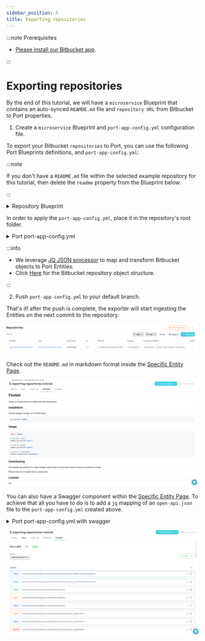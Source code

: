```yaml
---
sidebar_position: 5
title: Exporting repositories
---
```


:::note Prerequisites

- [Please install our Bitbucket app](./installation).

:::

# Exporting repositories

By the end of this tutorial, we will have a `microservice` Blueprint that contains an auto-synced `REAMDE.md` file and `repository URL` from Bitbucket to Port properties.

1. Create a `microservice` Blueprint and `port-app-config.yml` configuration file.

To export your Bitbucket `repositories` to Port, you can use the following Port Blueprints definitions, and `port-app-config.yml`:

:::note

If you don't have a `README.md` file within the selected example repository for this tutorial, then delete the `readme` property from the Blueprint below.

:::

<details>
<summary> Repository Blueprint </summary>

```json showLineNumbers
{
  "identifier": "repository",
  "title": "Repository",
  "icon": "Service",
  "schema": {
    "properties": {
      "readme": {
        "title": "README",
        "type": "string",
        "format": "markdown"
      },
      "swagger": {
        "title": "Swagger",
        "type": "object",
        "spec": "open-api"
      },
      "url": {
        "title": "URL",
        "format": "url",
        "type": "string"
      }
    },
    "required": []
  },
  "mirrorProperties": {},
  "calculationProperties": {},
  "relations": {}
}
```

</details>

In order to apply the `port-app-config.yml`, place it in the repository's root folder.

<details>

<summary> Port port-app-config.yml </summary>

```yaml showLineNumbers
resources:
  - kind: repository
    selector:
      query: "true"
    port:
      entity:
        mappings:
          identifier: ".name"
          title: ".name"
          blueprint: '"repository"'
          properties:
            portAppConfigYaml: file://port-app-config.yml
      blueprint:
        mappings:
          identifier: '"repository"'
          schema:
            properties:
              portAppConfigYaml:
                type: '"string"'
                format: '"yaml"'
                default: file://port-app-config.yml
```

</details>

:::info

- We leverage [JQ JSON processor](https://stedolan.github.io/jq/manual/) to map and transform Bitbucket objects to Port Entities.
- Click [Here](https://support.atlassian.com/bitbucket-cloud/docs/event-payloads/#Repository) for the Bitbucket repository object structure.

:::

2. Push `port-app-config.yml` to your default branch.

That's it! after the push is complete, the exporter will start ingesting the Entities on the next commit to the repository.

![Developer Portal Microservice](../../../static/img/integrations/bitbucket-app/BitbucketRepositories.png)

Check out the `README.md` in markdown format inside the [Specific Entity Page](../../software-catalog/entity/entity.md#entity-page).

![Developer Portal Bitbucket README](../../../static/img/integrations/github-app/GitHubReadme.png)

You can also have a Swagger component within the [Specific Entity Page](../../software-catalog/entity/entity.md#entity-page). To achieve that all you have to do is to add a `jq` mapping of an `open-api.json` file to the `port-app-config.yml` created above.

<details>

<summary> Port port-app-config.yml with swagger </summary>

```yaml showLineNumbers
resources:
  - kind: repository
    selector:
      query: "true"
    port:
      entity:
        mappings:
          identifier: ".name"
          title: ".name"
          blueprint: '"repository"'
          properties:
            swagger: file://open-api.json # fetching the open-api file that is within the root folder of the repository and injecting it as a swagger property
            readme: file://README.md # fetching the README.md file that is within the root folder of the repository and injecting it as a markdown property
            url: ".links.html.href" # fetching from Bitbucket metadata the repository url and injecting it as a url proeprty
```

</details>

![Developer Portal GitHub Swagger](../../../static/img/integrations/github-app/GitHubSwagger.png)
